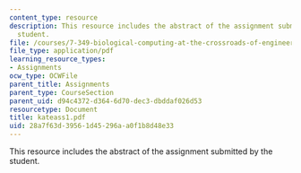 ```yaml
---
content_type: resource
description: This resource includes the abstract of the assignment submitted by the
  student.
file: /courses/7-349-biological-computing-at-the-crossroads-of-engineering-and-science-spring-2005/28a7f63d39561d45296aa0f1b8d48e33_kateass1.pdf
file_type: application/pdf
learning_resource_types:
- Assignments
ocw_type: OCWFile
parent_title: Assignments
parent_type: CourseSection
parent_uid: d94c4372-d364-6d70-dec3-dbddaf026d53
resourcetype: Document
title: kateass1.pdf
uid: 28a7f63d-3956-1d45-296a-a0f1b8d48e33
---
```

This resource includes the abstract of the assignment submitted by the student.


